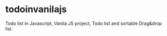 # todoinvanilajs
Todo list in Javascript, Vanila JS project, Todo list and sortable Drag&drop list.
